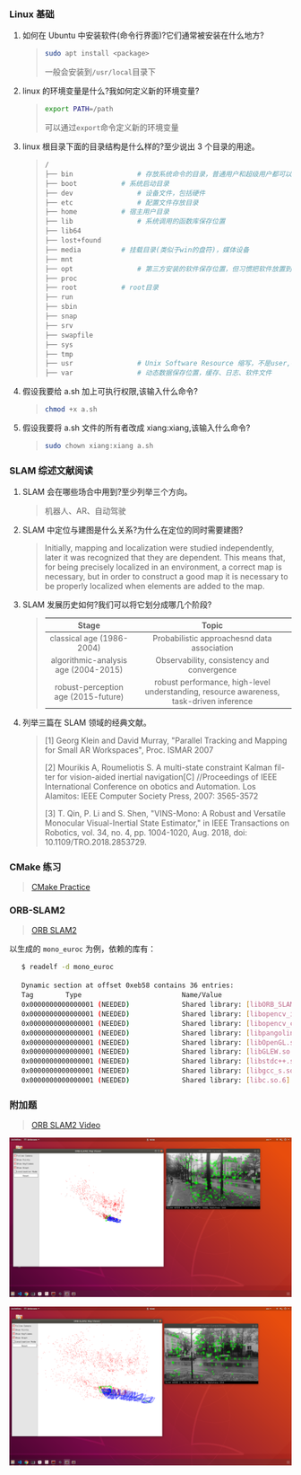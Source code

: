 ### Linux 基础

1. 如何在 Ubuntu 中安装软件(命令行界面)?它们通常被安装在什么地方?

   > ```bash
   > sudo apt install <package>
   > ```
   >
   > 一般会安装到`/usr/local`目录下

2. linux 的环境变量是什么?我如何定义新的环境变量?

   > ```bash
   > export PATH=/path
   > ```
   >
   > 可以通过`export`命令定义新的环境变量

3. linux 根目录下面的目录结构是什么样的?至少说出 3 个目录的用途。

   > ```bash
   > /
   > ├── bin				# 存放系统命令的目录，普通用户和超级用户都可以执行。单用户可执行，类似于win的安全模式
   > ├── boot			# 系统启动目录
   > ├── dev				# 设备文件，包括硬件
   > ├── etc				# 配置文件存放目录
   > ├── home			# 宿主用户目录
   > ├── lib				# 系统调用的函数库保存位置
   > ├── lib64			
   > ├── lost+found
   > ├── media			# 挂载目录(类似于win的盘符)，媒体设备
   > ├── mnt
   > ├── opt				# 第三方安装的软件保存位置，但习惯把软件放置到/usr/local/目录中
   > ├── proc
   > ├── root			# root目录
   > ├── run
   > ├── sbin
   > ├── snap
   > ├── srv
   > ├── swapfile
   > ├── sys
   > ├── tmp
   > ├── usr				# Unix Software Resource 缩写，不是user,存放系统软件资源目录
   > ├── var				# 动态数据保存位置，缓存、日志、软件文件
   > ```

4. 假设我要给 a.sh 加上可执行权限,该输入什么命令?

   > ```bash
   > chmod +x a.sh
   > ```

5. 假设我要将 a.sh 文件的所有者改成 xiang:xiang,该输入什么命令?

   > ```bash
   > sudo chown xiang:xiang a.sh
   > ```

### SLAM 综述文献阅读

1. SLAM 会在哪些场合中用到?至少列举三个方向。
   
   > 机器人、AR、自动驾驶
   
2. SLAM 中定位与建图是什么关系?为什么在定位的同时需要建图?

   >  Initially, mapping and localization were studied independently, later it was recognized that they are dependent. This means that, for being precisely localized in an environment, a correct map is necessary, but in order to construct a good map it is necessary to be properly localized when elements are added to the map.

3. SLAM 发展历史如何?我们可以将它划分成哪几个阶段?

   > |Stage|Topic|
   > |:---:|:---:|
   > |classical age (1986-2004)|Probabilistic approachesnd data association|
   > |algorithmic-analysis age (2004-2015)|Observability, consistency and convergence|
   > |robust-perception age (2015-future)|robust performance, high-level understanding, resource awareness, task-driven inference|

4. 列举三篇在 SLAM 领域的经典文献。
   > [1] Georg Klein and David Murray, "Parallel Tracking and Mapping for Small AR Workspaces", Proc. ISMAR 2007
   >
   > [2] Mourikis A, Roumeliotis S. A multi-state constraint Kalman fil-ter for vision-aided inertial navigation[C] //Proceedings of IEEE International Conference on obotics and Automation. Los Alamitos: IEEE Computer Society Press, 2007: 3565-3572
   >
   > [3]  T. Qin, P. Li and S. Shen, "VINS-Mono: A Robust and Versatile Monocular Visual-Inertial State Estimator," in IEEE Transactions on Robotics, vol. 34, no. 4, pp. 1004-1020, Aug. 2018, doi: 10.1109/TRO.2018.2853729.

### CMake 练习
   > [CMake Practice](./code/cmake_practice/CMakeLists.txt)
### ORB-SLAM2
   > [ORB SLAM2](./code/ORB_SLAM2/)

以生成的 `mono_euroc` 为例，依赖的库有：

```bash
   $ readelf -d mono_euroc 

   Dynamic section at offset 0xeb58 contains 36 entries:
   Tag        Type                         Name/Value
   0x0000000000000001 (NEEDED)             Shared library: [libORB_SLAM2.so]
   0x0000000000000001 (NEEDED)             Shared library: [libopencv_imgcodecs.so.3.2]
   0x0000000000000001 (NEEDED)             Shared library: [libopencv_core.so.3.2]
   0x0000000000000001 (NEEDED)             Shared library: [libpangolin.so]
   0x0000000000000001 (NEEDED)             Shared library: [libOpenGL.so.0]
   0x0000000000000001 (NEEDED)             Shared library: [libGLEW.so.2.0]
   0x0000000000000001 (NEEDED)             Shared library: [libstdc++.so.6]
   0x0000000000000001 (NEEDED)             Shared library: [libgcc_s.so.1]
   0x0000000000000001 (NEEDED)             Shared library: [libc.so.6]
```

### 附加题
   > [ORB SLAM2 Video](./code/ORB_SLAM2/Examples/Video/)

   ![Image1](./assets/Image1.png)

   ![Image2](./assets/Image2.png)

